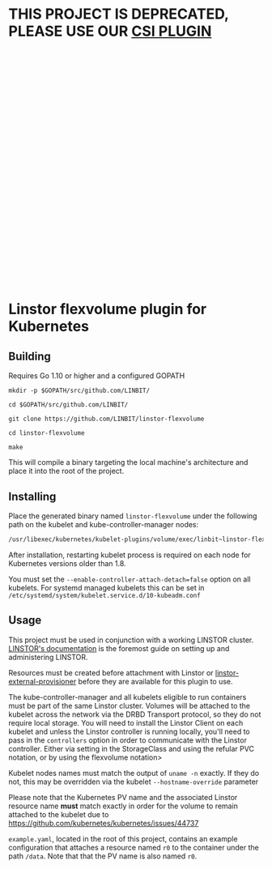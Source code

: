 # THIS PROJECT IS DEPRECATED, PLEASE USE OUR [CSI PLUGIN](https://github.com/LINBIT/linstor-csi)</br></br></br></br></br></br></br></br></br></br></br></br></br></br></br>

# Linstor flexvolume plugin for Kubernetes

## Building

Requires Go 1.10 or higher and a configured GOPATH

`mkdir -p $GOPATH/src/github.com/LINBIT/`

`cd $GOPATH/src/github.com/LINBIT/`

`git clone https://github.com/LINBIT/linstor-flexvolume`

`cd linstor-flexvolume`

`make`

This will compile a binary targeting the local machine's architecture and
place it into the root of the project.

## Installing

Place the generated binary named `linstor-flexvolume` under the following path
on the kubelet and kube-controller-manager nodes:

```bash
/usr/libexec/kubernetes/kubelet-plugins/volume/exec/linbit~linstor-flexvolume/
```
After installation, restarting kubelet process is required on each node
for Kubernetes versions older than 1.8.

You must set the `--enable-controller-attach-detach=false` option on all
kubelets. For systemd managed kubelets this can be set in
`/etc/systemd/system/kubelet.service.d/10-kubeadm.conf`

## Usage

This project must be used in conjunction with a working LINSTOR cluster. [LINSTOR's
documentation](https://docs.linbit.com/docs/users-guide-9.0/#p-linstor) is the
foremost guide on setting up and administering LINSTOR.

Resources must be created before attachment with Linstor or
[linstor-external-provisioner](https://github.com/LINBIT/linstor-external-provisioner) before
they are available for this plugin to use.

The kube-controller-manager and all kubelets eligible to run containers must be
part of the same Linstor cluster. Volumes will be attached to the kubelet
across the network via the DRBD Transport protocol, so they do not require local
storage. You will need to install the Linstor Client on each kubelet and
unless the Linstor controller is running locally, you'll need to pass in the
`controllers` option in order to communicate with the Linstor controller.
Either via setting in the StorageClass and using the refular PVC notation, or
by using the flexvolume notation>

Kubelet nodes names must match the output of `uname -n` exactly. If they do not,
this may be overridden via the kubelet `--hostname-override` parameter

Please note that the Kubernetes PV name and the associated Linstor resource
name **must** match exactly in order for the volume to remain attached to the
kubelet due to https://github.com/kubernetes/kubernetes/issues/44737

`example.yaml`, located in the root of this project, contains an example
configuration that attaches a resource named `r0` to the container under the path
`/data`. Note that that the PV name is also named `r0`.
